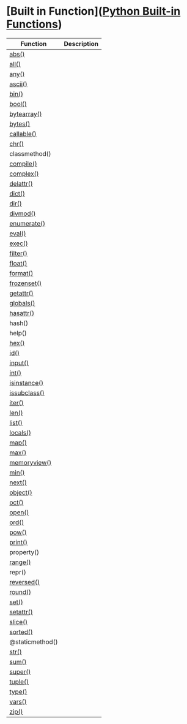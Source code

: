 # [Built in Function]([Python Built-in Functions](https://www.w3schools.com/python/python_ref_functions.asp))

| Function                                                                 | Description |
| ------------------------------------------------------------------------ | ----------- |
| [abs()](https://www.w3schools.com/python/ref_func_abs.asp)               |             |
| [all()](https://www.w3schools.com/python/ref_func_all.asp)               |             |
| [any()](https://www.w3schools.com/python/ref_func_any.asp)               |             |
| [ascii()](https://www.w3schools.com/python/ref_func_ascii.asp)           |             |
| [bin()](https://www.w3schools.com/python/ref_func_bin.asp)               |             |
| [bool()](https://www.w3schools.com/python/ref_func_bool.asp)             |             |
| [bytearray()](https://www.w3schools.com/python/ref_func_bytearray.asp)   |             |
| [bytes()](https://www.w3schools.com/python/ref_func_bytes.asp)           |             |
| [callable()](https://www.w3schools.com/python/ref_func_callable.asp)     |             |
| [chr()](https://www.w3schools.com/python/ref_func_chr.asp)               |             |
| classmethod()                                                            |             |
| [compile()](https://www.w3schools.com/python/ref_func_compile.asp)       |             |
| [complex()](https://www.w3schools.com/python/ref_func_complex.asp)       |             |
| [delattr()](https://www.w3schools.com/python/ref_func_delattr.asp)       |             |
| [dict()](https://www.w3schools.com/python/ref_func_dict.asp)             |             |
| [dir()](https://www.w3schools.com/python/ref_func_dir.asp)               |             |
| [divmod()](https://www.w3schools.com/python/ref_func_divmod.asp)         |             |
| [enumerate()](https://www.w3schools.com/python/ref_func_enumerate.asp)   |             |
| [eval()](https://www.w3schools.com/python/ref_func_eval.asp)             |             |
| [exec()](https://www.w3schools.com/python/ref_func_exec.asp)             |             |
| [filter()](https://www.w3schools.com/python/ref_func_filter.asp)         |             |
| [float()](https://www.w3schools.com/python/ref_func_float.asp)           |             |
| [format()](https://www.w3schools.com/python/ref_func_format.asp)         |             |
| [frozenset()](https://www.w3schools.com/python/ref_func_frozenset.asp)   |             |
| [getattr()](https://www.w3schools.com/python/ref_func_getattr.asp)       |             |
| [globals()](https://www.w3schools.com/python/ref_func_globals.asp)       |             |
| [hasattr()](https://www.w3schools.com/python/ref_func_hasattr.asp)       |             |
| hash()                                                                   |             |
| help()                                                                   |             |
| [hex()](https://www.w3schools.com/python/ref_func_hex.asp)               |             |
| [id()](https://www.w3schools.com/python/ref_func_id.asp)                 |             |
| [input()](https://www.w3schools.com/python/ref_func_input.asp)           |             |
| [int()](https://www.w3schools.com/python/ref_func_int.asp)               |             |
| [isinstance()](https://www.w3schools.com/python/ref_func_isinstance.asp) |             |
| [issubclass()](https://www.w3schools.com/python/ref_func_issubclass.asp) |             |
| [iter()](https://www.w3schools.com/python/ref_func_iter.asp)             |             |
| [len()](https://www.w3schools.com/python/ref_func_len.asp)               |             |
| [list()](https://www.w3schools.com/python/ref_func_list.asp)             |             |
| [locals()](https://www.w3schools.com/python/ref_func_locals.asp)         |             |
| [map()](https://www.w3schools.com/python/ref_func_map.asp)               |             |
| [max()](https://www.w3schools.com/python/ref_func_max.asp)               |             |
| [memoryview()](https://www.w3schools.com/python/ref_func_memoryview.asp) |             |
| [min()](https://www.w3schools.com/python/ref_func_min.asp)               |             |
| [next()](https://www.w3schools.com/python/ref_func_next.asp)             |             |
| [object()](https://www.w3schools.com/python/ref_func_object.asp)         |             |
| [oct()](https://www.w3schools.com/python/ref_func_oct.asp)               |             |
| [open()](https://www.w3schools.com/python/ref_func_open.asp)             |             |
| [ord()](https://www.w3schools.com/python/ref_func_ord.asp)               |             |
| [pow()](https://www.w3schools.com/python/ref_func_pow.asp)               |             |
| [print()](https://www.w3schools.com/python/ref_func_print.asp)           |             |
| property()                                                               |             |
| [range()](https://www.w3schools.com/python/ref_func_range.asp)           |             |
| repr()                                                                   |             |
| [reversed()](https://www.w3schools.com/python/ref_func_reversed.asp)     |             |
| [round()](https://www.w3schools.com/python/ref_func_round.asp)           |             |
| [set()](https://www.w3schools.com/python/ref_func_set.asp)               |             |
| [setattr()](https://www.w3schools.com/python/ref_func_setattr.asp)       |             |
| [slice()](https://www.w3schools.com/python/ref_func_slice.asp)           |             |
| [sorted()](https://www.w3schools.com/python/ref_func_sorted.asp)         |             |
| @staticmethod()                                                          |             |
| [str()](https://www.w3schools.com/python/ref_func_str.asp)               |             |
| [sum()](https://www.w3schools.com/python/ref_func_sum.asp)               |             |
| [super()](https://www.w3schools.com/python/ref_func_super.asp)           |             |
| [tuple()](https://www.w3schools.com/python/ref_func_tuple.asp)           |             |
| [type()](https://www.w3schools.com/python/ref_func_type.asp)             |             |
| [vars()](https://www.w3schools.com/python/ref_func_vars.asp)             |             |
| [zip()](https://www.w3schools.com/python/ref_func_zip.asp)               |             |
